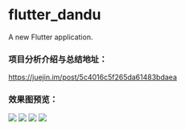 # flutter_dandu

A new Flutter application.

### 项目分析介绍与总结地址：

https://juejin.im/post/5c4016c5f265da61483bdaea

### 效果图预览： 
![](https://github.com/daomoer/flutter_dandu/blob/master/ScreenShot/one.png)
![](https://github.com/daomoer/flutter_dandu/blob/master/ScreenShot/two.png)
![](https://github.com/daomoer/flutter_dandu/blob/master/ScreenShot/three.png)
![](https://github.com/daomoer/flutter_dandu/blob/master/ScreenShot/four.png)

